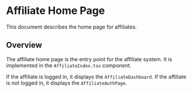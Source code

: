 # Affiliate Home Page

This document describes the home page for affiliates.

## Overview

The affiliate home page is the entry point for the affiliate system. It is implemented in the `AffiliateIndex.tsx` component.

If the affiliate is logged in, it displays the `AffiliateDashboard`.
If the affiliate is not logged in, it displays the `AffiliateAuthPage`.